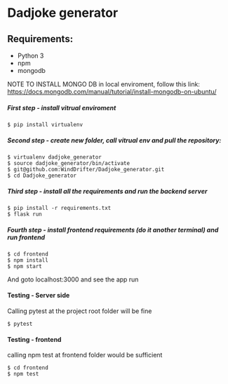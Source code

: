 # Dadjoke generator

## Requirements:

* Python 3
* npm
* mongodb

NOTE TO INSTALL MONGO DB in local enviroment, follow this link:
https://docs.mongodb.com/manual/tutorial/install-mongodb-on-ubuntu/

##### First step - install vitrual enviroment

```
$ pip install virtualenv
```

##### Second step - create new folder, call vitrual env and pull the repository:
```
$ virtualenv dadjoke_generator
$ source dadjoke_generator/bin/activate
$ git@github.com:WindDrifter/Dadjoke_generator.git
$ cd Dadjoke_generator
```

##### Third step - install all the requirements and run the backend server
```
$ pip install -r requirements.txt
$ flask run
```


##### Fourth step - install frontend requirements (do it another terminal) and run frontend
```
$ cd frontend
$ npm install
$ npm start
```
And goto localhost:3000 and see the app run


#### Testing - Server side
Calling pytest at the project root folder will be fine
```
$ pytest
```

#### Testing - frontend
calling npm test at frontend folder would be sufficient
```
$ cd frontend
$ npm test
```
